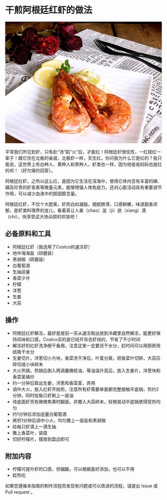 # 干煎阿根廷红虾的做法

![示例菜成品](./干煎阿根廷红虾.jpg)

平常我们所见到虾，只有赴“汤”蹈“火”后，才能红！阿根廷虾很任性，一红就红一辈子！跟它住在北极的亲戚，北极虾一样，天生红。你问我为什么它是红的？我只能说，这世界上有白种人、黄种人和黑种人，虾类也一样，因为他爸爸妈妈也是红的呗！（好欠揍的回答）。

阿根廷红虾，之所以这么红，是因为它生活在深海中，使得它体内含有丰富的碘、磷及珍贵的虾青素等微量元素，能够增强人体免疫力，还对心脏活动具有重要调节作用，可以减少血液中的胆固醇含量。

阿根廷红虾，不仅个大肥美，虾肉白如凝脂，细腻腴滑，口感鲜嫩，味道甜香浓郁，是虾类料理界的宠儿，看着真让人垂（chao）涎（ji）欲（xiang）滴（chi），快享受这大快朵颐的欢愉吧！

## 必备原料和工具

- 阿根廷红虾（我选用了Costco的速冻虾）
- 地中海海盐（研磨装）
- 黑胡椒（研磨装）
- 白葡萄酒
- 生抽适量
- 香菜少许
- 柠檬
- 洋葱
- 生姜
- 大蒜

## 操作

- 阿根廷红虾解冻，最好是提前一天从速冻取出放到冷藏里自然解冻，能更好保持风味和口感。Costco买的是已经开背去虾线的，节省了不少时间
- 解冻好的红虾洗净擦干备用，注意这里一定要沥干水分，赶时间可以用厨房用纸吸干水分
- 生姜切片，洋葱切小方块，香菜洗干净后，叶茎分离，把香菜叶切碎，大蒜压碎切成小块碎末
- 大火热锅，热锅后倒入两调羹橄榄油，等油温升高后，放入生姜片，洋葱块和香菜茎煸炒
- 约一分钟后取出生姜，洋葱和香菜茎，弃用
- 调中大火，放入红虾开始煎，注意所有虾需要单面都完整接触平底锅，煎约2分钟，同时给每只虾刷上一层油
- 待底面虾壳有微微焦黄时翻面，并撒入大蒜碎末，轻微晃动平底锅使得受热均匀
- 约1分钟后添加适量白葡萄酒
- 再煎1分钟后调中小火，均匀撒上一层盐和黑胡椒
- 给每只虾滴上一滴生抽
- 撒上香菜叶，装盘
- 切好柠檬片，摆放到盘边即可

## 附加内容

- 柠檬可提升虾的口感，但偏酸，可以根据喜好添加，也可以不用
- 趁热吃

如果您遵循本指南的制作流程而发现有问题或可以改进的流程，请提出 Issue 或 Pull request 。
